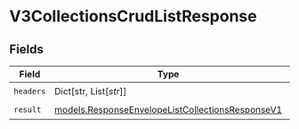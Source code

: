 # V3CollectionsCrudListResponse


## Fields

| Field                                                                                                      | Type                                                                                                       | Required                                                                                                   | Description                                                                                                |
| ---------------------------------------------------------------------------------------------------------- | ---------------------------------------------------------------------------------------------------------- | ---------------------------------------------------------------------------------------------------------- | ---------------------------------------------------------------------------------------------------------- |
| `headers`                                                                                                  | Dict[str, List[*str*]]                                                                                     | :heavy_check_mark:                                                                                         | N/A                                                                                                        |
| `result`                                                                                                   | [models.ResponseEnvelopeListCollectionsResponseV1](../models/responseenvelopelistcollectionsresponsev1.md) | :heavy_check_mark:                                                                                         | N/A                                                                                                        |